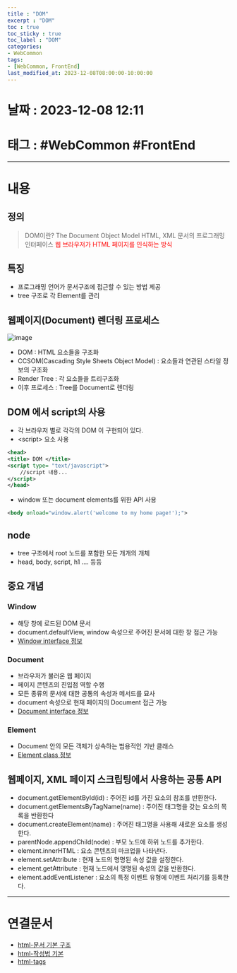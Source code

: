 ```yaml
---
title : "DOM"
excerpt : "DOM"
toc : true
toc_sticky : true
toc_label : "DOM"
categories:
- WebCommon
tags:
- [WebCommon, FrontEnd]
last_modified_at: 2023-12-08T08:00:00-10:00:00
---
```


# 날짜 : 2023-12-08 12:11

# 태그 : #WebCommon #FrontEnd 
---

# 내용

## 정의
> DOM이란?
> The Document Object Model
> HTML, XML 문서의 프로그래밍 인터페이스
> <span style="color:red">웹 브라우저가 HTML 페이지를 인식하는 방식</span>  

## 특징
- 프로그래밍 언어가 문서구조에 접근할 수 있는 방법 제공
- tree 구조로 각 Element를 관리

## 웹페이지(Document) 렌더링 프로세스
  
![image](../../assets/images/HtmlToDoc.png)
- DOM : HTML 요소들을 구조화
- CCSOM(Cascading Style Sheets Object Model) : 요소들과 연관된 스타일 정보의 구조화
- Render Tree : 각 요소들을 트리구조화
- 이후 프로세스 : Tree를 Document로 렌더링

## DOM 에서 script의 사용
- 각 브라우저 별로 각각의 DOM 이 구현되어 있다.
- \<script\> 요소 사용

```xml
<head>
<title> DOM </title>
<script type= "text/javascript">
	//script 내용...
</script>
</head>
```

- window 또는 document elements를 위한 API 사용

```xml
<body onload="window.alert('welcome to my home page!');">
```

## node
- tree 구조에서 root 노드를 포함한 모든 개개의 개체
- head, body, script, h1 .... 등등

## 중요 개념

### Window
- 해당 창에 로드된 DOM 문서
- document.defaultView, window 속성으로 주어진 문서에 대한 창 접근 가능
- [Window interface 정보](https://developer.mozilla.org/ko/docs/Web/API/Window)

### Document
- 브라우저가 불러온 웹 페이지
- 페이지 콘텐츠의 진입점 역할 수행
- 모든 종류의 문서에 대한 공통의 속성과 메서드를 묘사
- document 속성으로 현재 페이지의 Document 접근 가능
- [Document interface 정보](https://developer.mozilla.org/ko/docs/Web/API/Document)

### Element
- Document 안의 모든 객체가 상속하는 범용적인 기반 클래스
- [Element class 정보](https://developer.mozilla.org/ko/docs/Web/API/Element)

## 웹페이지, XML 페이지 스크립팅에서 사용하는 공통 API
- document.getElementById(id) : 주어진 id를 가진 요소의 참조를 반환한다.
- document.getElementsByTagName(name) : 주어진 태그명을 갖는 요소의 목록을 반환한다
- document.createElement(name) : 주어진 태그명을 사용해 새로운 요소를 생성한다.
- parentNode.appendChild(node) : 부모 노드에 하위 노드를 추가한다.
- element.innerHTML : 요소 콘텐츠의 마크업을 나타낸다.
- element.setAttribute : 현재 노드의 명명된 속성 값을 설정한다.
- element.getAttribute : 현재 노드에서 명명된 속성의 값을 반환한다.
- element.addEventListener : 요소의 특정 이벤트 유형에 이벤트 처리기를 등록한다.

---

# 연결문서
- [html-문서 기본 구조](../../webcommon/WebCommon-html-문서-기본-구조)
- [html-작성법 기본](../../webcommon/WebCommon-html-작성법-기본)
- [html-tags](../../webcommon/WebCommon-html-tags)
